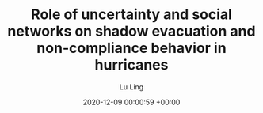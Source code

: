 ---
layout: post
title:  "Role of uncertainty and social networks on shadow evacuation and non-compliance behavior in hurricanes"
date:   2020-12-09 00:00:59 +00:00
image: images/empty.png
authors: Lu Ling,  Pamela Murray-Tuite, Seungyoon Lee, Yue ‘Gurt’ Ge, Satish V. Ukkusuri
categories: research
description: Social network, Information preception, Human behavior, and interpretation
author: "Lu Ling"
venue:  Transportation Research Record (2020)
paper: https://journals.sagepub.com/doi/full/10.1177/0361198120962801 
---